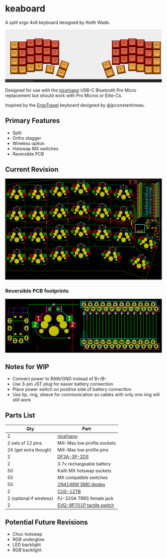 # keaboard

A split ergo 4x6 keyboard designed by Keith Wade.

![keaboard](./images/keaboard_render.png)

Designed for use with the [nice!nano][nicenanoDocs] USB-C Bluetooth Pro Micro replacement
but should work with Pro Micros or Elite-Cs.

Inspired by the [ErgoTravel][ergotravel] keyboard designed by @jpconstantineau.

## Primary Features

- Split
- Ortho stagger
- Wireless option
- Hotswap MX switches
- Reversible PCB

## Current Revision

![Current revision](./PCB/keaboard_rev1/images/WIP_2020-08-22%2023-34-56.png)


### Reversible PCB footprints

![Reversible footprints](./PCB/keaboard_rev1/images/WIP_2020-08-22%2015-57-15.png)

## Notes for WIP

- Connect power to RAW/GND instead of B+/B-
- Use 3-pin JST plug for easier battery connection
- Place power switch on positive side of battery connection
- Use tip, ring, sleeve for communication so cables with only one ring will still
  work

## Parts List

| Qty                      | Part                                     |
| ------------------------ | ---------------------------------------- |
| 2                        | [nice!nano][nicenanoStore]               |
| 2 sets of 12 pins        | Mill-Max low profile sockets             |
| 24 (get extra though)    | Mill-Max low profile pins                |
| 2                        | [DF3A-3P-2DS][batterySocket]             |
| 2                        | 3.7v rechargeable battery                |
| 50                       | Kailh MX hotswap sockets                 |
| 50                       | MX compatible switches                   |
| 50                       | [1N4148W SMD diodes][diodes]             |
| 2                        | [CUS-12TB][slideSwitch]                  |
| 2 (optional if wireless) | PJ-320A TRRS female jack                 |
| 2                        | [EVQ-9P701P tactile switch](resetSwitch) |

## Potential Future Revisions

- Choc hotswap
- RGB underglow
- LED backlight
- RGB backlight

[nicenanoDocs]: https://docs.nicekeyboards.com/#/nice!nano/
[nicenanoStore]: https://splitkb.com/collections/keyboard-parts/products/nice-nano-rev1-0
[ergotravel]: https://github.com/jpconstantineau/ErgoTravel
[batterySocket]: https://www.digikey.com/product-detail/en/DF3A-3P-2DS/H3894-ND/560460
[diodes]: https://www.digikey.com/product-detail/en/1N4148W-G+RHG/1N4148W-GRHGCT-ND/7644279
[slideSwitch]: https://www.digikey.com/product-detail/en/nidec-copal-electronics/CUS-12TB/563-1102-1-ND/1124231
[resetSwitch]: https://www.digikey.com/product-detail/en/panasonic-electronic-components/EVQ-9P701P/P19095CT-ND/5872974
